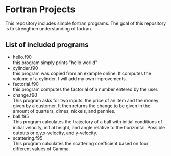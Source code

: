 Fortran Projects
=======

This repository includes simple fortran programs. The goal of this repository is to strengthen understanding of fortran.  

List of included programs
-------------------------

* hello.f90  
	this program simply prints "hello worlld"
* cylinder.f90  
	this program was copied from an example online. It computes the volume of a cylinder. I will add my own improvements.
* factorial.f90  
	this program computes the factorial of a number entered by the user.
* change.f90  
	This program asks for two inputs: the price of an item and the money given by a customer. It then returns the change to be given in the amount of quarters, dimes, nickels, and pennies.
* ball.f95  
	This program calculates the trajectory of a ball with initial conditions of initial velocity, initial height, and angle relative to the horizontal. Possible outputs or x,y,x-velocity, and y-velocity.
* scattering.f95  
	This program calculates the scattering coefficient based on four different values of Gamma.